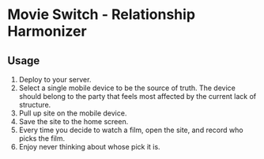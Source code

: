 # Movie Switch - Relationship Harmonizer

## Usage

1. Deploy to your server.
2. Select a single mobile device to be the source of truth. The device should belong to the party that feels most affected by the current lack of structure.
3. Pull up site on the mobile device.
4. Save the site to the home screen.
5. Every time you decide to watch a film, open the site, and record who picks the film.
6. Enjoy never thinking about whose pick it is.
